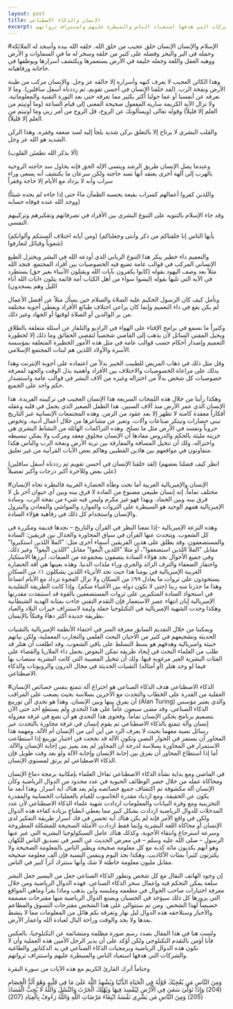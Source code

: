 ```yaml
---
layout: post
title: الإنسان والذكاء الاصطناعي
excerpt: لست هنا في هذا المقال بصدد رسم صورة مظلمة ومتشائمة عن التكنلوجيا، بالعكس فأنا أؤمن بالتقدم التكنلوجي ولكن أؤكد على أن يدير الرجل الأمين هذه العملية وأن لا تكون هذه الدوال الرياضية وبرمجيات الذكاء الصناعي في يد الدكتاتور والطاغية والشركات التي هدفها استعباد الناس والسيطرة عليهم واستنزاف ثرواتهم. 
---
```

#الإسلام والإنسان
الإنسان خلق عجيب من خلق الله. خلقه الله بيده وأسجد له الملائكة وحمله في البر والبحر وفضله على كثير من خلقه وسخر له ما في السماوات و الأرض ووهبه العقل واللغة وجعله خليفة في الأرض يستعمرها ويكتشف أسرارها ويوظفها في حاجاته ورفاهياته. 

وهذا الكائن العجيب لا يعرف كنهه وأسراره إلا خالقه عز وجل. والإنسان مركب من طينة الأرض ونفخة الرب. (لقد خلقنا الإنسان في أحسن تقويم، ثم رددناه أسفل سافلين). وما لا نعرفه عن أنفسنا أو عما حولنا أكثر بكثير مما نعرفه حتى بعد الثورة التقنية والمعلوماتية. ولا تزال الآية الكريمة سارية المفعول صحيحة المعنى إلى قيام الساعة (وما أوتيتم من العلم إلا قليلاً) وقوله تعالى (ويسألونك عن الروح، قل الروح من أمر ربي وما أوتيتم من العلم إلا قليلاً).

والقلب البشري لا يرتاح إلا بالتعلق بركن شديد يلجأ إليه لسد ضعفه وفقره. وهذا الركن الشديد هو الله عز وجل.

(ألا بذكر الله تطمئن القلوب)

وعندما يضل الإنسان طريق الرشد وينسى الإله الحق فإنه يحاول سد حاجته الروحية بالهرب إلى آلهة أخرى يعتقد أنها تسد حاجته ولكن سرعان ما يكتشف أنه يسعى وراء سراب وأنه لا يزداد مع الأيام إلا حاجة وفقراً

(واللذين كفروا أعمالهم كسراب بقيعة يحسبه الظمآن ماءً حتى إذا جاءه لم يجده 
شيئاً ووجد الله عنده فوفاه حسابه)

وقد جاء الإسلام بالتنويه على التنوع البشري بين الأفراد في تصرفاتهم وتفكيرهم وتركيبهم النفسي. 

(ومن آياته اختلاف ألسنتكم وألوانكم)
(يأيها الناس إنا خلقناكم من ذكر وأنثى وجعلناكم شعوباً وقبائل لتعارفوا)

والتعميم داء خطير ينكر هذا التنوع الرباني الذي أودعه الله في البشر ويختزل الطبع الإنساني المركب في قوالب عامة تضيع فيه الخصوصيات بين أفراد المجتمع. فنجد الله مثلاً بعد وصف اليهود بقوله (كانوا يكفرون بآيات الله ويقتلون الأنبياء بغير حق) يستطرد في الآية التي تليها بقوله (ليسوا سواء من أهل الكتاب أمة قائمة يتلون ءايات الله أناء الليل وهم يسجدون)

وتأمل كيف كان الرسول الحكيم عليه الصلاة والسلام حين يسأل مثلاً عن أفضل الأعمال لم يكن يقع في داء التعميم وإنما كان يراعي اختلاف طبائع الأفراد ويعطي أجوبة مختلفة من بر الوالدين أو الصلاة لوقتها أو الجهاد وغير ذلك. 

وكثيراً ما نسمع في برامج الإفتاء على الهواء في الراديو والتلفاز عن أسئلة متعلقة بالطلاق ويحيل المفتي السائل لأن يذهب إلى القاضي شخصياً لتقصي الحقائق وما ذلك إلا لخطورة التعميم وإصدار أحكام حسب قوالب عامة في مثل هذه الأمور الخطيرة المتعلقة بمؤسسة الأسرة والأولاد اللذين هم لبنات المجتمع الإسلامي. 

وقل مثل ذلك في ذهاب المريض للطبيب الخبير بدلاً من اعتماده على أجوبة الإنترنت وهذا يدلك على مراعاة الخصوصيات والاختلاف بين الأفراد وأهمية بذل الوقت والجهد لمعرفة خصوصيات كل شخص بدلاً من اختزاله وغيره من آلاف البشر في قوالب عامة واستصدار حكم واحد على الجميع. 

وهكذا رأينا من خلال هذه اللمحات السريعة هذا الإنسان العجيب في تركيبته الفريدة. هذا الإنسان الذي عمر الأرض منذ آلاف السنين. هذا الطفل الصغير الذي يحمل في قلبه وعقله أفكاراً معقدة كامنة لا تظهر إلا بعد عقود من الزمن. وهذه المجتمعات الإنسانية عبر التاريخ تبني حضارات وتبتكر صناعات وآلات، وتعبر عن مشاعرها من خلال أعمال أدبية، وتخوض حروباً وتفسد في الأرض مثل ما تصلح. وهذه التراكمات الهائلة من النشاط البشري هي خزينة مليئة بالحكم والدروس مفادها أن الإنسان مخلوق معقد ومركب ولا يمكن تبسيطه واختزاله، ولك أن تتخيل المسافة والمفارقة بين تربة الأرض ونفخة الرب والناس هكذا متفاوتون في مواقعهم بين هاذين القطبين وهاكم بعض الآيات القرآنية من غير تعليق.

(لقد خلقنا الإنسان في أحسن تقويم ثم رددناه أسفل سافلين)
(انظر كيف فضلنا بعضهم على بعض وللآخرة أكبر درجات وأكبر تفضيلاً)

#الإنسان والإمبريالية الغربية
أما تحت وطأة الحضارة الغربية فالنظرة تجاه الإنسان مختلف تماماً. إنه إنسان طبيعي مصنوع من المادة لا فرق بينه وبين أي حيوان آخر بل لا فرق بينه وبين الجماد. وبهذا فهو غير مكرم وليس فيه شيء من نفخة الرب. وسادة الإمبريالية همهم الوحيد هو السيطرة على الثروات والموارد والمواشي والمعادن والبترول والإنسان واستخدام كل ذلك في رفاهية هؤلاء السادة. 

وهذه النزعة الإمبريالية -إذا تمعنا النظر في القرآن والتاريخ – نجدها قديمة ومكررة في كل الشعوب. ويتحدث عنها القرآن في سياق المحاورة والجدال بين فريقين: السادة والمستضعفون. وقد يطلق على هذين الفريقين أسماء أخرى مثل: "الملأ اللذين استكبروا" مقابل "الملأ اللذين استضعفوا"، أو مثلا "اللذين اتُّبعوا" مقابل "اللذين اتَّبعوا" وغير ذلك. وفي جميع الأحوال نجد هؤلاء السادة يتصفون بمجموعة من الصفات، أبرزها الاستكبار واحتقار الضعفاء والترف الزائد والجري وراء ملذات الدنيا. وهذه بعينها هي آفة الحضارة الغربية الإمبريالية في يومنا هذا حيث نجد الأثرياء اللذين يشكلون ١٪ من السكان يستحوذون علي ثروات ما يعادل ٩٩٪ من السكان ولا تزال الفجوة تزداد مع الأيام اتساعاً وهذا ما حذرنا منه ربنا (حتى لا تكون دولة بين الأغنياء منكم). وإذا كانت الطريقة التقليدية في استحواذ السادة المتكبرين على ثروات المستضعفين بالقوة قد استنفذت مقدرتها الإمبريالية إبان انتهاء عصر الاستعمار فإن التقدم التقني جاءت بمثابة الهدية الشيطانية وهكذا وجدت الشهية الإمبريالية في التكنلوجيا حفلة وليمة لاستنزاف خيرات البلاد والعباد بطريقة جديدة أكثر دهاءً وفتكاً بالإنسان. 

ويمكننا من خلال التقديم السابق معرفة السر في احتفاء الأنظمة الإمبريالية بالتقنيات الحديثة وتشجيعهم في كثير من الأحيان البحث العلمي والتجارب المعملية، ولكن نياتهم خبيثة وامبريالية وهدفهم هو بسط التسلط على باقي الشعوب. وقد اطلعت أن هتلر قد طلب من العلماء البحث في إيجاد طريقة تمكن البعوض بحمل داء الملاريا والقضاء على الفئات البشرية الغير مرغوبة فيها. ولك أن تتخيل المصيبة التي كانت البشرية ستصاب بها فيما لو وجد هتلر (أو أمثاله) التقنيات الحديثة في مجال الدرون والروبوتات والذكاء الاصطناعي. 

#الذكاء الاصطناعي
هدف الذكاء الصناعي هو اختراع آلة تتمتع بنفس خصائص الإنسان العقلية من القدرة على الخطاب والتحدث مع الآخرين بسلاسة بحيث يصعب على المراقب أن يفرق بينها وبين الإنسان. وهذا هو تحدي ألن تورينغ (Alan Turing) والذي يعتبر مؤسس الذكاء الصناعي. وقد مضى سبعون عاماً على هذا التحدي ولم يستطع أحد حتى الآن بتصميم برنامج يحكي الإنسان تماماً. وفحوى هذا التحدي هو أن نضع في غرفة معزولة إنسان وآلة تتمتع بالذكاء الاصطناعي ثم يقوم إنسان في غرفة مجاورة بالتحدث عبر رسائل نصية معهما بحيث لا يعرف الرد من أين أتى من الإنسان أم الآلة. ومهمة هذا المحاور أن يستمر في الحوار النصي وتكون الآلة قد نجحت في اختبار تورينغ إذا استطاعت الاستمرار في المحاورة بسلاسة لدرجة أن المحاور لم يعد يميز بين إجابة الإنسان والآلة. أما إذا استطاع المحاور أن يفرق بين إجابة الإنسان وإجابة الآلة ولو بعد وقت طويل فإن الذكاء الاصطناعي لم يرتق لمستوي الإنسان. 

في الماضي ومع بداية نشأة الذكاء الاصطناعي تفاءل العلماء بإمكانية برمجة دماغ الإنسان ومحاكاة عمله من خلال حصر الوظائف الحيوية في عدد محدود من الدوال الرياضية وكأن الإنسان آلة مكشوفة تم اكتشاف جميع خصائصه ولم يعد هناك أية أسرار. وهذا أبعد ما يكون عن الحقيقة. ومع ازدياد مقدرة الحاسوب للقيام بالعمليات الحسابية والمقدرة التخزينية ومع وفرة البيانات والمعلومات ازدادت شهية علماء الذكاء الاصطناعي لأن عدد المدخلات للدوال الرياضية ازدادت بشكل كبير مما يعطي انطباع بزيادة كفاءة هذه الدوال ولكن في واقع الأمر فإنه لم يكن هناك أية تحسن في فك أسرار طريقة التفكير لدى الإنسان أو محاكاة اللغة البشرية وإنما فقط ازدادت الأمثلة الصحيحة للمشكلة المطروحة وسرعة استرجاع وانتقاء الأجوبة. وكذلك هناك عامل السيكولوجيا البشرية التي عبر عنها الرسول – صلى الله عليه وسلم – في معرض الحديث عن السر في تصديق الناس للكهان وهو أنهم يكذبون مائة كذبة مع كل معلومة صحيحة ويطير الناس بالمعلومة الصحيحة ولا يكترثون كثيراً بمئات الأكاذيب. وهكذا نجد اليوم وبنفس النسبة فإن ألف معلومة صحيحة مقابل مليون معلومة خاطئة لا شك وأنها ستترك أثراً كبير في الناس. 

إن وجود الهاتف النقال مع كل شخص وتطور الذكاء الصناعي جعل من اليسير جعل البشر سلعة يمكن التحكم فيه وإعمال سحر الذكاء الصناعي. فهذه الدوال الرياضية ومن خلال معرفة اختيارات صاحب الجوال في مطعمه وملبسه وأين يذهب وماذا يقرأ وماهي المواقع التي يزورها كل ذلك سيؤخذ في الحسبان ويصنع الدوال الرياضية منها مقترحات مصممة خصيصاً لهذا الشخص. ومن ثم ستتوالى على هذا الشخص مقترحات التسوق والمطاعم والأخبار وستلاحقه هذه الدوال ليل نهار وتغرقه بكم هائل من المعلومات مما لا ينشط بعدها ولا يجد والوقت وراحة البال لعبادة الله واعمار الأرض. 

ولست هنا في هذا المقال بصدد رسم صورة مظلمة ومتشائمة عن التكنلوجيا، بالعكس فأنا أؤمن بالتقدم التكنلوجي ولكن أؤكد على أن يدير الرجل الأمين هذه العملية وأن لا تكون هذه الدوال الرياضية وبرمجيات الذكاء الصناعي في يد الدكتاتور والطاغية والشركات التي هدفها استعباد الناس والسيطرة عليهم واستنزاف ثرواتهم. 

وختاماً أترك القارئ الكريم مع هذه الآيات من سورة البقرة

وَمِنَ النَّاسِ مَن يُعْجِبُكَ قَوْلُهُ فِي الْحَيَاةِ الدُّنْيَا وَيُشْهِدُ اللَّهَ عَلَىٰ مَا فِي قَلْبِهِ وَهُوَ أَلَدُّ الْخِصَامِ (204) وَإِذَا تَوَلَّىٰ سَعَىٰ فِي الْأَرْضِ لِيُفْسِدَ فِيهَا وَيُهْلِكَ الْحَرْثَ وَالنَّسْلَ وَاللَّهُ لَا يُحِبُّ الْفَسَادَ (205) وَمِنَ النَّاسِ مَن يَشْرِي نَفْسَهُ ابْتِغَاءَ مَرْضَاتِ اللَّهِ  وَاللَّهُ رَءُوفٌ بِالْعِبَادِ (207)
